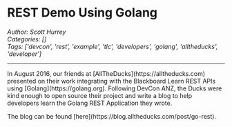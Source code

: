 # REST Demo Using Golang
*Author: Scott Hurrey*  
*Categories: []*  
*Tags: ['devcon', 'rest', 'example', 'tlc', 'developers', 'golang', 'alltheducks', 'developer']*  
<hr />
<p>In August 2016, our friends at
[AllTheDucks](https://alltheducks.com) presented on their work
integrating with the Blackboard Learn REST APIs using
[Golang](https://golang.org). Following DevCon ANZ, the Ducks
were kind enough to open source their project and write a blog to help
developers learn the Golang REST Application they wrote.</p>

<p>The blog can be found [here](https://blog.alltheducks.com/post/go-rest).</p>

